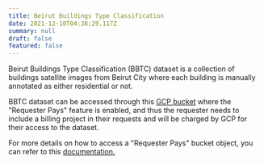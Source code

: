 ```yaml
---
title: Beirut Buildings Type Classification
date: 2021-12-10T04:38:29.117Z
summary: null
draft: false
featured: false
---
```


Beirut Buildings Type Classification (BBTC) dataset is a collection of buildings satellite images from Beirut City where each building is manually annotated as either residential or not.

BBTC dataset can be accessed through this <a href="https://storage.googleapis.com/bbtc/bbtc_dataset.tar.gz" target="_blank">GCP bucket</a> where the "Requester Pays" feature is enabled, and thus the requester needs to include a billing project in their requests and will be charged by GCP for their access to the dataset.

For more details on how to access a "Requester Pays" bucket object, you can refer to this <a href="https://cloud.google.com/storage/docs/using-requester-pays#rest-access-requester-pays" target="_blank"> documentation.</a>